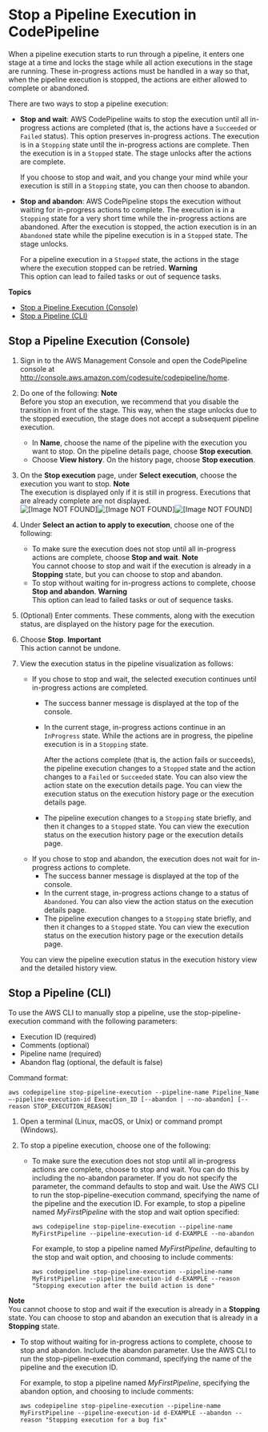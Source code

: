 # Stop a Pipeline Execution in CodePipeline<a name="pipelines-stop"></a>

When a pipeline execution starts to run through a pipeline, it enters one stage at a time and locks the stage while all action executions in the stage are running\. These in\-progress actions must be handled in a way so that, when the pipeline execution is stopped, the actions are either allowed to complete or abandoned\. 

There are two ways to stop a pipeline execution:
+ **Stop and wait**: AWS CodePipeline waits to stop the execution until all in\-progress actions are completed \(that is, the actions have a `Succeeded` or `Failed` status\)\. This option preserves in\-progress actions\. The execution is in a `Stopping` state until the in\-progress actions are complete\. Then the execution is in a `Stopped` state\. The stage unlocks after the actions are complete\.

  If you choose to stop and wait, and you change your mind while your execution is still in a `Stopping` state, you can then choose to abandon\.
+ **Stop and abandon**: AWS CodePipeline stops the execution without waiting for in\-progress actions to complete\. The execution is in a `Stopping` state for a very short time while the in\-progress actions are abandoned\. After the execution is stopped, the action execution is in an `Abandoned` state while the pipeline execution is in a `Stopped` state\. The stage unlocks\.

  For a pipeline execution in a `Stopped` state, the actions in the stage where the execution stopped can be retried\.
**Warning**  
This option can lead to failed tasks or out of sequence tasks\.

**Topics**
+ [Stop a Pipeline Execution \(Console\)](#pipelines-stop-console)
+ [Stop a Pipeline \(CLI\)](#pipelines-stop-cli)

## Stop a Pipeline Execution \(Console\)<a name="pipelines-stop-console"></a>

1. Sign in to the AWS Management Console and open the CodePipeline console at [http://console\.aws\.amazon\.com/codesuite/codepipeline/home](http://console.aws.amazon.com/codesuite/codepipeline/home)\.

1. Do one of the following:
**Note**  
Before you stop an execution, we recommend that you disable the transition in front of the stage\. This way, when the stage unlocks due to the stopped execution, the stage does not accept a subsequent pipeline execution\.
   + In **Name**, choose the name of the pipeline with the execution you want to stop\. On the pipeline details page, choose **Stop execution**\.
   + Choose **View history**\. On the history page, choose **Stop execution**\.

1. On the **Stop execution** page, under **Select execution**, choose the execution you want to stop\.
**Note**  
The execution is displayed only if it is still in progress\. Executions that are already complete are not displayed\.  
![\[Image NOT FOUND\]](http://docs.aws.amazon.com/codepipeline/latest/userguide/images/stop-execution.png)![\[Image NOT FOUND\]](http://docs.aws.amazon.com/codepipeline/latest/userguide/)![\[Image NOT FOUND\]](http://docs.aws.amazon.com/codepipeline/latest/userguide/)

1. Under **Select an action to apply to execution**, choose one of the following:
   + To make sure the execution does not stop until all in\-progress actions are complete, choose **Stop and wait**\.
**Note**  
You cannot choose to stop and wait if the execution is already in a **Stopping** state, but you can choose to stop and abandon\.
   + To stop without waiting for in\-progress actions to complete, choose **Stop and abandon**\.
**Warning**  
This option can lead to failed tasks or out of sequence tasks\.

1. \(Optional\) Enter comments\. These comments, along with the execution status, are displayed on the history page for the execution\.

1. Choose **Stop**\.
**Important**  
This action cannot be undone\.

1. View the execution status in the pipeline visualization as follows:
   + If you chose to stop and wait, the selected execution continues until in\-progress actions are completed\.
     + The success banner message is displayed at the top of the console\.
     + In the current stage, in\-progress actions continue in an `InProgress` state\. While the actions are in progress, the pipeline execution is in a `Stopping` state\.

       After the actions complete \(that is, the action fails or succeeds\), the pipeline execution changes to a `Stopped` state and the action changes to a `Failed` or `Succeeded` state\. You can also view the action state on the execution details page\. You can view the execution status on the execution history page or the execution details page\.
     + The pipeline execution changes to a `Stopping` state briefly, and then it changes to a `Stopped` state\. You can view the execution status on the execution history page or the execution details page\.
   + If you chose to stop and abandon, the execution does not wait for in\-progress actions to complete\. 
     + The success banner message is displayed at the top of the console\.
     + In the current stage, in\-progress actions change to a status of `Abandoned`\. You can also view the action status on the execution details page\.
     + The pipeline execution changes to a `Stopping` state briefly, and then it changes to a `Stopped` state\. You can view the execution status on the execution history page or the execution details page\.

   You can view the pipeline execution status in the execution history view and the detailed history view\.

## Stop a Pipeline \(CLI\)<a name="pipelines-stop-cli"></a>

To use the AWS CLI to manually stop a pipeline, use the stop\-pipeline\-execution command with the following parameters:
+ Execution ID \(required\)
+ Comments \(optional\)
+ Pipeline name \(required\)
+ Abandon flag \(optional, the default is false\)

Command format:

```
aws codepipeline stop-pipeline-execution --pipeline-name Pipeline_Name –-pipeline-execution-id Execution_ID [--abandon | --no-abandon] [--reason STOP_EXECUTION_REASON]
```

1. Open a terminal \(Linux, macOS, or Unix\) or command prompt \(Windows\)\.

1. To stop a pipeline execution, choose one of the following:
   + To make sure the execution does not stop until all in\-progress actions are complete, choose to stop and wait\. You can do this by including the no\-abandon parameter\. If you do not specify the parameter, the command defaults to stop and wait\. Use the AWS CLI to run the stop\-pipeline\-execution command, specifying the name of the pipeline and the execution ID\. For example, to stop a pipeline named *MyFirstPipeline* with the stop and wait option specified:

     ```
     aws codepipeline stop-pipeline-execution --pipeline-name MyFirstPipeline --pipeline-execution-id d-EXAMPLE --no-abandon
     ```

     For example, to stop a pipeline named *MyFirstPipeline*, defaulting to the stop and wait option, and choosing to include comments:

     ```
     aws codepipeline stop-pipeline-execution --pipeline-name MyFirstPipeline --pipeline-execution-id d-EXAMPLE --reason "Stopping execution after the build action is done"
     ```
**Note**  
You cannot choose to stop and wait if the execution is already in a **Stopping** state\. You can choose to stop and abandon an execution that is already in a **Stopping** state\.
   + To stop without waiting for in\-progress actions to complete, choose to stop and abandon\. Include the abandon parameter\. Use the AWS CLI to run the stop\-pipeline\-execution command, specifying the name of the pipeline and the execution ID\. 

     For example, to stop a pipeline named *MyFirstPipeline*, specifying the abandon option, and choosing to include comments:

     ```
     aws codepipeline stop-pipeline-execution --pipeline-name MyFirstPipeline --pipeline-execution-id d-EXAMPLE --abandon --reason "Stopping execution for a bug fix"
     ```